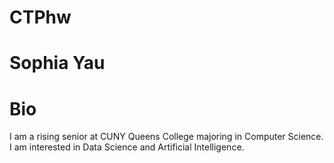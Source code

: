 # CTPhw
# Sophia Yau
# Bio
I am a rising senior at CUNY Queens College majoring in Computer Science. I am interested in Data Science and Artificial Intelligence. 

